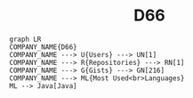 <h1 align="center">D66</h1>

```mermaid
graph LR
COMPANY_NAME{D66}
COMPANY_NAME ---> U{Users} ---> UN[1]
COMPANY_NAME ---> R{Repositories} ---> RN[1]
COMPANY_NAME ---> G{Gists} ---> GN[216]
COMPANY_NAME ---> ML{Most Used<br>Languages}
ML --> Java[Java]
```
